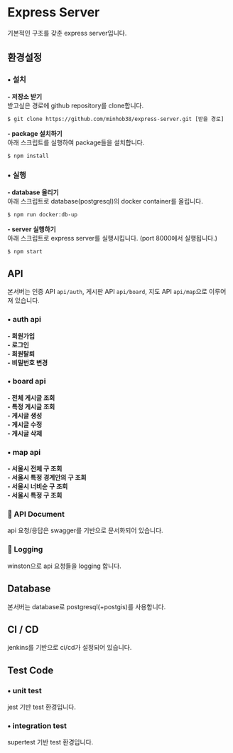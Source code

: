 # Express Server

기본적인 구조를 갖춘 express server입니다.

## 환경설정

### • 설치

**\- 저장소 받기**  
받고싶은 경로에 github repository를 clone합니다.

```sh
$ git clone https://github.com/minhob38/express-server.git [받을 경로]
```

**\- package 설치하기**  
아래 스크립트를 실행하여 package들을 설치합니다.

```sh
$ npm install
```

### • 실행

**\- database 올리기**  
아래 스크립트로 database(postgresql)의 docker container를 올립니다.

```sh
$ npm run docker:db-up
```

**\- server 실행하기**  
아래 스크립트로 express server를 실행시킵니다. (port 8000에서 실행됩니다.)

```sh
$ npm start
```

## API

본서버는 인증 API `api/auth`, 게시판 API `api/board`, 지도 API `api/map`으로 이루어져 있습니다.

### • auth api

**\- 회원가입**  
**\- 로그인**  
**\- 회원탈퇴**  
**\- 비밀번호 변경**

### • board api

**\- 전체 게시글 조회**  
**\- 특정 게시글 조회**  
**\- 게시글 생성**  
**\- 게시글 수정**  
**\- 게시글 삭제**

### • map api

**\- 서울시 전체 구 조회**  
**\- 서울시 특정 경계안의 구 조회**  
**\- 서울시 너비순 구 조회**  
**\- 서울시 특정 구 조회**

<!-- ### • store api

file 저장 api -->

### 📔 API Document

api 요청/응답은 swagger를 기반으로 문서화되어 있습니다.

### 🔎 Logging

winston으로 api 요청들을 logging 합니다.

## Database

본서버는 database로 postgresql(+postgis)를 사용합니다.

## CI / CD

jenkins를 기반으로 ci/cd가 설정되어 있습니다.

## Test Code

### • unit test

jest 기반 test 환경입니다.

### • integration test

supertest 기반 test 환경입니다.

<!-- ### nodejs server

nodejs는 javascript를 처리하는 eventloop가 single thread로 작동하며, 비동기 i/o 작업은 libuv에서 thread pool에 있는 multi thread로 처리합니다. 많은 thread를 가지지 않기에 context switching이 적고, thread가 적어 메모리를 덜 먹기때문에 cpu의 성능을 높일 수 있기에 multi thread에 비해 성능이 좋습니다. 따라서 nodejs는 가벼운 http 요청/응답을 처리함과 동시에 무거운 비동기 i/o를 동시에 처리할 수 있습니다. 반대로 무거운 http 요청/응답이라면 single thread이기에 서버가 느려질 수 있습니다.
(비동기 i/o가 많으면 multi thread와 마찬가지로 느려집니다.)

multi-thread / single-thread 비교

- single core +
  single thread + worker thread (4)
  요청 a, b, c, d
  a, b, c, d (처리중)
  e, f, g (요청은 들어감)
  -> nodejs는 많은 요청을 처리할 수 있음
  -> nodejs는 비동기 i/o를 libuv에서 처리하기 때문에, 서버자체 성능은 떨어지지 않음 (서버자체는 single thread로 이벤트루프가 실행시킴)
  -> 즉 nodejs는 cpu 연산이 적은 많은 요청과, 비동기 i/o처리가 많을때 좋습니다.

multu thread
요청 a, b, c, d
a, b, c, d (처리중)
e, f, g (대기중) 


thread는 임의의 cpu가 번갈아서 처리할 수도 있음. 따라서 싱글쓰레드면 코어가 많아도 하나의 코어만 일을함, 하지만 멀티쓰레드는 쓰레드가 4개일때 4코어이면 각각 코어가 쓰레드를 하나씩 맡게됨
-->


